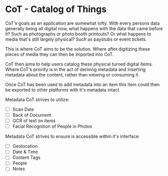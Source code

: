 # CoT - Catalog of Things

CoT's goals as an application are somewhat lofty.
With every persons data generally being all digital now, what happens with the data that came before it?
Such as photographs or photo booth printouts?
Or what happens to media that's still largely physical? Such as paystubs or event tickets.

This is where CoT aims to be the solution. Where after digitizing these pieces of media
they can then be imported into CoT.

CoT then aims to help users catalog these physical turned digital items.
Where CoT's priority is in the act of deriving metadata and inserting metadata about the content,
rather than viewing or consuming it.

Once CoT has been used to add metadata into an item this item could then be exported to other platforms
with it's metadata intact.

Metadata CoT strives to utilize:
  - [ ] Scan Date
  - [ ] Back of Document
  - [ ] OCR of text on items
  - [ ] Facial Recognition of People in Photos

Metadata CoT strives to ensure is accessible within it's interface:
  - [ ] Geolocation
  - [ ] Date & Time
  - [ ] Content Tags
  - [ ] People
  - [ ] Notes
